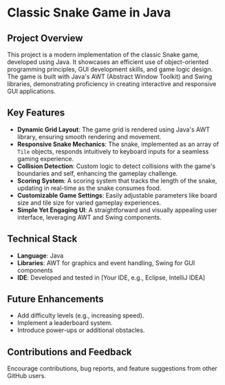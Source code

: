 # Classic Snake Game in Java

## Project Overview
This project is a modern implementation of the classic Snake game, developed using Java. It showcases an efficient use of object-oriented programming principles, GUI development skills, and game logic design. The game is built with Java's AWT (Abstract Window Toolkit) and Swing libraries, demonstrating proficiency in creating interactive and responsive GUI applications.

## Key Features
- **Dynamic Grid Layout**: The game grid is rendered using Java's AWT library, ensuring smooth rendering and movement.
- **Responsive Snake Mechanics**: The snake, implemented as an array of `Tile` objects, responds intuitively to keyboard inputs for a seamless gaming experience.
- **Collision Detection**: Custom logic to detect collisions with the game's boundaries and self, enhancing the gameplay challenge.
- **Scoring System**: A scoring system that tracks the length of the snake, updating in real-time as the snake consumes food.
- **Customizable Game Settings**: Easily adjustable parameters like board size and tile size for varied gameplay experiences.
- **Simple Yet Engaging UI**: A straightforward and visually appealing user interface, leveraging AWT and Swing components.

## Technical Stack
- **Language**: Java
- **Libraries**: AWT for graphics and event handling, Swing for GUI components
- **IDE**: Developed and tested in [Your IDE, e.g., Eclipse, IntelliJ IDEA]


## Future Enhancements
- Add difficulty levels (e.g., increasing speed).
- Implement a leaderboard system.
- Introduce power-ups or additional obstacles.

## Contributions and Feedback
Encourage contributions, bug reports, and feature suggestions from other GitHub users.
